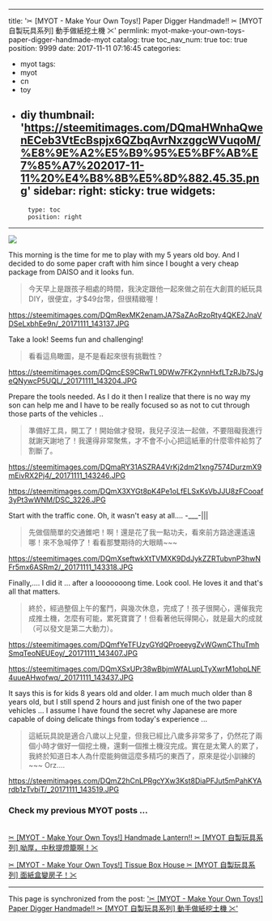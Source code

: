 
---
title: '✂ [MYOT - Make Your Own Toys!] Paper Digger Handmade!! ✂ [MYOT 自製玩具系列] 動手做紙挖土機 ✂'
permlink: myot-make-your-own-toys-paper-digger-handmade-myot
catalog: true
toc_nav_num: true
toc: true
position: 9999
date: 2017-11-11 07:16:45
categories:
- myot
tags:
- myot
- cn
- toy
- diy
thumbnail: 'https://steemitimages.com/DQmaHWnhaQwenECeb3VtEcBspjx6QZbqAvrNxzggcWVuqoM/%E8%9E%A2%E5%B9%95%E5%BF%AB%E7%85%A7%202017-11-11%20%E4%B8%8B%E5%8D%882.45.35.png'
sidebar:
    right:
        sticky: true
widgets:
    -
        type: toc
        position: right
---


![](https://steemitimages.com/DQmaHWnhaQwenECeb3VtEcBspjx6QZbqAvrNxzggcWVuqoM/%E8%9E%A2%E5%B9%95%E5%BF%AB%E7%85%A7%202017-11-11%20%E4%B8%8B%E5%8D%882.45.35.png)

This morning is the time for me to play with my 5 years old boy. And I decided to do some paper craft with him since I bought a very cheap package from DAISO and it looks fun. 

>今天早上是跟孩子相處的時間，我決定跟他一起來做之前在大創買的紙玩具DIY，很便宜，才$49台幣，但很精緻喔！

https://steemitimages.com/DQmRexMK2enamJA7SaZAoRzoRty4QKE2JnaVDSeLxbhEe9n/_20171111_143137.JPG

Take a look! Seems fun and challenging! 

>看看這鳥瞰圖，是不是看起來很有挑戰性？

https://steemitimages.com/DQmcES9CRwTL9DWw7FK2ynnHxfLTzRJb7SJgeQNywcP5UQL/_20171111_143204.JPG

Prepare the tools needed. As I do it then I realize that there is no way my son can help me and I have to be really focused so as not to cut through those parts of the vehicles ..

>準備好工具，開工了！開始做才發現，我兒子沒法一起做，不要阻礙我進行就謝天謝地了！我還得非常聚焦，才不會不小心把這紙車的什麼零件給剪了割斷了。

https://steemitimages.com/DQmaRY31ASZRA4VrKj2dm21xng7574DurzmX9mEivRX2Pj4/_20171111_143246.JPG

https://steemitimages.com/DQmX3XYGt8pK4Pe1oLfELSxKsVbJJU8zFCooaf3yPt3wWNM/DSC_3226.JPG

Start with the traffic cone. Oh, it wasn't easy at all.... -___-|||

>先做個簡單的交通錐吧！啊！還是花了我一點功夫，看來前方路途還遙遠哪！來不急喊停了！看看那雙期待的大眼睛~~~

https://steemitimages.com/DQmXseftwkXtTVMXK9DdJykZZRTubvnP3hwNFr5mx6ASRm2/_20171111_143318.JPG

Finally,.... I did it ... after a looooooong time. Look cool. He loves it and that's all that matters. 

>終於，經過整個上午的奮鬥，與幾次休息，完成了！孩子很開心，還催我完成推土機，怎麼有可能，累死寶寶了！但看著他玩得開心，就是最大的成就（可以發文是第二大動力）。

https://steemitimages.com/DQmfYeTFUzyGYdQProeeygZvWGwnCThuTmhSmqTeoNEUEoy/_20171111_143407.JPG

https://steemitimages.com/DQmXSxUPr38wBbjmWfALupLTyXwrM1ohpLNF4uueAHwofwq/_20171111_143437.JPG

It says this is for kids 8 years old and older. I am much much older than 8 years old, but I still spend 2 hours and just finish one of the two paper vehicles ... I assume I have found the secret why Japanese are more capable of doing delicate things from today's experience ... 

>這紙玩具說是適合八歲以上兒童，但我已經比八歲多非常多了，仍然花了兩個小時才做好一個挖土機，還剩一個推土機沒完成。實在是太驚人的累了，我終於知道日本人為什麼能夠做這麼多精巧的東西了，原來是從小訓練的~~~ Orz.... 

https://steemitimages.com/DQmZ2hCnLPRgcYXw3Kst8DiaPFJut5mPahKYArdb1zTvbiT/_20171111_143519.JPG

### Check my previous MYOT posts ...

<br>[✂ [MYOT - Make Your Own Toys!] Handmade Lantern!! ✂ [MYOT 自製玩具系列] 呦厚，中秋提燈籠啊！✂](https://steemit.com/myot/@deanliu/myot-make-your-own-toys-handmade-lantern-myot)

[✂ [MYOT - Make Your Own Toys!] Tissue Box House ✂ [MYOT 自製玩具系列] 面紙盒變房子！✂](https://steemit.com/life/@deanliu/myot-make-your-own-toys-tissue-box-house-myot)

- - -

This page is synchronized from the post: ['✂ [MYOT - Make Your Own Toys!] Paper Digger Handmade!! ✂ [MYOT 自製玩具系列] 動手做紙挖土機 ✂'](https://steemit.com/@deanliu/myot-make-your-own-toys-paper-digger-handmade-myot)
